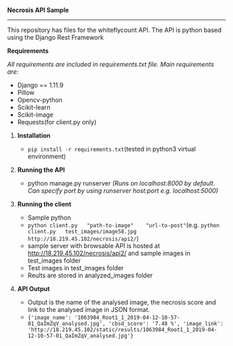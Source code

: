 **Necrosis API Sample**

----
This repository has files for the whiteflycount API. 
The API is python based using the Django Rest Framework



**Requirements**

*All requirements are included in requirements.txt file. Main requirements are:*
*  Django == 1.11.9
*  Pillow
*  Opencv-python
*  Scikit-learn
*  Scikit-image
*  Requests(for client.py only)


1.  **Installation**
    *  `pip install -r requirements.txt`(tested in python3 virtual environment)
2.  **Running the API**
  
    *  python manage.py runserver 
        *(Runs on localhost:8000 by default. Can specify port by using runserver host:port e.g. localhost:5000)*
3.  **Running the client**
    *  Sample python
    *  `python client.py   "path-to-image"    "url-to-post"`(e.g. `python client.py   test_images/image58.jpg  http://18.219.45.102/necrosis/api2/`)
    *  sample server with browsable API is hosted at http://18.219.45.102/necrosis/api2/ and sample images in test_images folder
    *  Test images in test_images folder
    *  Reults are stored in analyzed_images folder 
4.  **API Output**  
    *  Output is the name of the analysed image, the necrosis score and link to the analysed image in JSON format.
    *  `{'image_name': '1063984_Root1_1_2019-04-12-10-57-01_QaImZqV_analysed.jpg', 'cbsd_score': '7.48 %', 'image_link': 'http://18.219.45.102/static/results/1063984_Root1_1_2019-04-12-10-57-01_QaImZqV_analysed.jpg'}`
